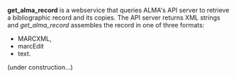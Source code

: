 **get_alma_record** is a webservice that queries ALMA's API server to
retrieve a bibliographic record and its copies. The API server returns
XML strings and *get_alma_record* assembles the record in one of three
formats:
- MARCXML, 
- marcEdit 
- text.

(under construction...)
